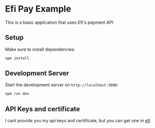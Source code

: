 # Efi Pay Example

This is a basic application that uses Efí's payment API 

## Setup

Make sure to install dependencies:

```bash
npm install
```

## Development Server

Start the development server on `http://localhost:3000`:

```bash
npm run dev
```

## API Keys and certificate

I cant provide you my api keys and certificate, but you can get one in [efi](sejaefi.com.br)
